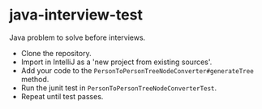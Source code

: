 # java-interview-test
Java problem to solve before interviews.

- Clone the repository. 
- Import in IntelliJ as a 'new project from existing sources'.
- Add your code to the `PersonToPersonTreeNodeConverter#generateTree` method.
- Run the junit test in `PersonToPersonTreeNodeConverterTest`.
- Repeat until test passes.